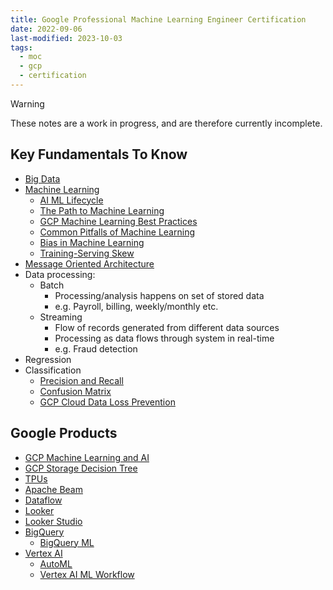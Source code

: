 ```yaml
---
title: Google Professional Machine Learning Engineer Certification
date: 2022-09-06
last-modified: 2023-10-03
tags:
  - moc
  - gcp
  - certification
---
```


> [!warning] 
> These notes are a work in progress, and are therefore currently incomplete.

## Key Fundamentals To Know

- [Big Data](notes/Big%20Data.md)
- [Machine Learning](notes/Machine%20Learning.md)
	- [AI ML Lifecycle](notes/AI%20ML%20Lifecycle.md)
	- [The Path to Machine Learning](The%20Path%20to%20Machine%20Learning.md)
	- [GCP Machine Learning Best Practices](notes/GCP%20Machine%20Learning%20Best%20Practices.md)
	- [Common Pitfalls of Machine Learning](notes/Common%20Pitfalls%20of%20Machine%20Learning.md)
	- [Bias in Machine Learning](notes/Bias%20in%20Machine%20Learning.md)
	- [Training-Serving Skew](notes/Training-Serving%20Skew.md)
- [Message Oriented Architecture](notes/Message%20Oriented%20Architecture.md)
- Data processing:
	- Batch
		- Processing/analysis happens on set of stored data
		- e.g. Payroll, billing, weekly/monthly etc.
	- Streaming
		- Flow of records generated from different data sources
		- Processing as data flows through system in real-time
		- e.g. Fraud detection
- Regression
- Classification
	- [Precision and Recall](notes/Precision%20and%20Recall.md)
	- [Confusion Matrix](notes/Confusion%20Matrix.md)
	- [GCP Cloud Data Loss Prevention](notes/GCP%20Cloud%20Data%20Loss%20Prevention.md)

## Google Products

- [GCP Machine Learning and AI](notes/moc/GCP%20Machine%20Learning%20and%20AI.md)
- [GCP Storage Decision Tree](notes/moc/GCP%20Decision%20Trees.md)
- [TPUs](notes/GCP%20TPUs.md)
- [Apache Beam](notes/Apache%20Beam.md)
- [Dataflow](notes/GCP%20Dataflow.md)
- [Looker](notes/Google%20Looker.md)
- [Looker Studio](notes/Google%20Looker%20Studio.md)
- [BigQuery](notes/GCP%20BigQuery.md)
	- [BigQuery ML](notes/GCP%20BigQuery%20ML.md)
- [Vertex AI](notes/moc/GCP%20Vertex%20AI.md)
	- [AutoML](notes/GCP%20AutoML.md)
	- [Vertex AI ML Workflow](notes/GCP%20Vertex%20AI%20ML%20Workflow.md)
